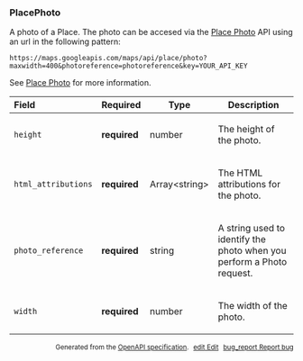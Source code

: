 <!--- This is a generated file, do not edit! -->
<!--- [START maps_http_schema_placephoto] -->
<h3 class="schema-object" id="PlacePhoto">PlacePhoto</h3>

A photo of a Place. The photo can be accesed via the [Place Photo](https://developers.google.com/places/web-service/photos) API using an url in the following pattern:

```
https://maps.googleapis.com/maps/api/place/photo?maxwidth=400&photoreference=photoreference&key=YOUR_API_KEY
```

See [Place Photo](https://developers.google.com/places/web-service/photos) for more information.

| Field               | Required     | Type                | Description                                                                                                                 |
| :------------------ | ------------ | ------------------- | --------------------------------------------------------------------------------------------------------------------------- |
| `height`            | **required** | number              | <div class="nonref-property-description"><p>The height of the photo.</p></div>                                              |
| `html_attributions` | **required** | Array&lt;string&gt; | <div class="nonref-property-description"><p>The HTML attributions for the photo.</p></div>                                  |
| `photo_reference`   | **required** | string              | <div class="nonref-property-description"><p>A string used to identify the photo when you perform a Photo request.</p></div> |
| `width`             | **required** | number              | <div class="nonref-property-description"><p>The width of the photo.</p></div>                                               |

<p style="text-align: right; font-size: smaller;">Generated from the <a class="gc-analytics-event" data-category="GMP" data-label="openapi-github" href="https://github.com/googlemaps/openapi-specification" title="Google Maps Platform OpenAPI Specification" class="external">OpenAPI specification</a>.
<a class="gc-analytics-event" data-category="GMP" data-label="openapi-github" style="margin-left: 5px;" href="https://github.com/googlemaps/openapi-specification/blob/main/specification/schemas/PlacePhoto.yml" title="Edit on GitHub"><span class="material-icons">edit</span> Edit</a>
<a class="gc-analytics-event" data-category="GMP" data-label="openapi-github" style="margin-left: 5px;" href="https://github.com/googlemaps/openapi-specification/issues/new?assignees=&labels=type%3A+bug%2C+triage+me&template=bug_report.md&title=[schemas] Bug - PlacePhoto" title="File bug for schemas on GitHub"><span class="material-icons">bug_report</span> Report bug</a>
</p>

<!--- [END maps_http_schema_placephoto] -->
